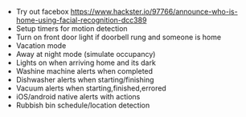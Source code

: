 - Try out facebox  https://www.hackster.io/97766/announce-who-is-home-using-facial-recognition-dcc389
- Setup timers for motion detection
- Turn on front door light if doorbell rung and someone is home
- Vacation mode
- Away at night mode (simulate occupancy)
- Lights on when arriving home and its dark
- Washine machine alerts when completed
- Dishwasher alerts when starting/finishing
- Vacuum alerts when starting,finished,errored
- iOS/android native alerts with actions
- Rubbish bin schedule/location detection
